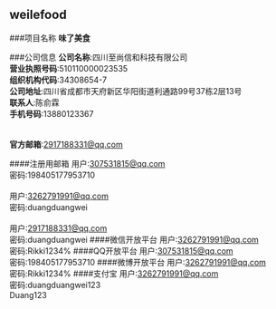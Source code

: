 ## weilefood

###项目名称
__味了美食__


###公司信息
__公司名称__:四川至尚信和科技有限公司<br>
__营业执照号码__:510110000023535<br>
__组织机构代码__:34308654-7<br>
__公司地址__:四川省成都市天府新区华阳街道利通路99号37栋2层13号<br>
__联系人__:陈俞霖<br>
__手机号码__:13880123367<br>
<br><br>
__官方邮箱__:2917188331@qq.com


####注册用邮箱
用户:307531815@qq.com<br>
密码:198405177953710
<br><br>
用户:3262791991@qq.com<br>
密码:duangduangwei
<br><br>
用户:2917188331@qq.com<br>
密码:duangduangwei
####微信开放平台
用户:3262791991@qq.com<br>
密码:Rikki1234%
####QQ开放平台
用户:307531815@qq.com<br>
密码:198405177953710
####微博开放平台
用户:3262791991@qq.com<br>
密码:Rikki1234%
####支付宝
用户:3262791991@qq.com<br>
密码:duangduangwei123<br>
Duang123